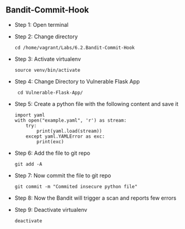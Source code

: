 ## Bandit-Commit-Hook
* Step 1: Open terminal
* Step 2: Change directory

	 `cd /home/vagrant/Labs/6.2.Bandit-Commit-Hook`
* Step 3: Activate virtualenv
	
	`source venv/bin/activate`	
	
* Step 4:	Change Directory to Vulnerable Flask App

	` cd Vulnerable-Flask-App/`
	
* Step 5: Create a python file with the following content and save it 
	
	```
	import yaml
	with open("example.yaml", 'r') as stream:
    	try:
        	print(yaml.load(stream))
    	except yaml.YAMLError as exc:
        	print(exc)
    ```
    
* Step 6: Add the file to git repo
	
	`git add -A`
* Step 7: Now commit the file to git repo
	
	`git commit -m "Commited insecure python file"`
	
* Step 8: Now the Bandit will trigger a scan and reports few errors
* Step 9: Deactivate virtualenv
	
	`deactivate`		
	

